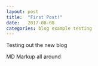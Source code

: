 ```yaml
---
layout: post
title:  "First Post!"
date:   2017-08-08
categories: blog example testing
---
```

Testing out the new blog

MD Markup all around
